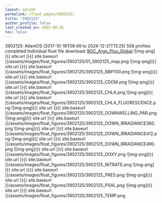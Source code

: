 ```yaml
---
layout: splash
permalink: /float_pages/3902125/
title: "3902125"
author_profile: false
last_created_on: 2025-09-26
toc: false
---
```

 
3902125: AtlantOS (2017-10-19T08:49 to 2024-12-21T13:25)
558 profiles completed
Individual float file download: [BGC_Argo_Plus_Global](https://ftp.soest.hawaii.edu/bgc_argo_plus/Individual_Floats/outliers_removed/3902125_Sprof_processed.nc)
![img-png]({{ site.url }}{{ site.baseurl }}/assets/images/float_figures/3902125/01_3902125_map.png
![img-png]({{ site.url }}{{ site.baseurl }}/assets/images/float_figures/3902125/3902125_BBP700.png
![img-png]({{ site.url }}{{ site.baseurl }}/assets/images/float_figures/3902125/3902125_CDOM.png
![img-png]({{ site.url }}{{ site.baseurl }}/assets/images/float_figures/3902125/3902125_CHLA.png
![img-png]({{ site.url }}{{ site.baseurl }}/assets/images/float_figures/3902125/3902125_CHLA_FLUORESCENCE.png
![img-png]({{ site.url }}{{ site.baseurl }}/assets/images/float_figures/3902125/3902125_DOWNWELLING_PAR.png
![img-png]({{ site.url }}{{ site.baseurl }}/assets/images/float_figures/3902125/3902125_DOWN_IRRADIANCE380.png
![img-png]({{ site.url }}{{ site.baseurl }}/assets/images/float_figures/3902125/3902125_DOWN_IRRADIANCE412.png
![img-png]({{ site.url }}{{ site.baseurl }}/assets/images/float_figures/3902125/3902125_DOWN_IRRADIANCE490.png
![img-png]({{ site.url }}{{ site.baseurl }}/assets/images/float_figures/3902125/3902125_DOXY.png
![img-png]({{ site.url }}{{ site.baseurl }}/assets/images/float_figures/3902125/3902125_NITRATE.png
![img-png]({{ site.url }}{{ site.baseurl }}/assets/images/float_figures/3902125/3902125_PRES.png
![img-png]({{ site.url }}{{ site.baseurl }}/assets/images/float_figures/3902125/3902125_PSAL.png
![img-png]({{ site.url }}{{ site.baseurl }}/assets/images/float_figures/3902125/3902125_TEMP.png
